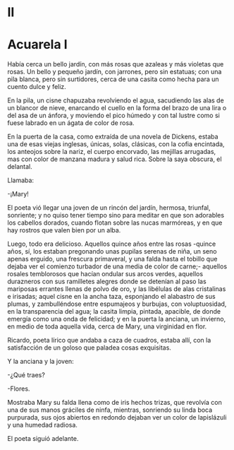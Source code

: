 # II
# Acuarela I

Había cerca un bello jardín, con más rosas que azaleas y más violetas que rosas. Un bello y pequeño jardín, con jarrones, pero sin estatuas; con una pila blanca, pero sin surtidores, cerca de una casita como hecha para un cuento dulce y feliz.

En la pila, un cisne chapuzaba revolviendo el agua, sacudiendo las alas de un blancor de nieve, enarcando el cuello en la forma del brazo de una lira o del asa de un ánfora, y moviendo el pico húmedo y con tal lustre como si fuese labrado en un ágata de color de rosa.

En la puerta de la casa, como extraída de una novela de Dickens, estaba una de esas viejas inglesas, únicas, solas, clásicas, con la cofia encintada, los anteojos sobre la nariz, el cuerpo encorvado, las mejillas arrugadas, mas con color de manzana madura y salud rica. Sobre la saya obscura, el delantal.

Llamaba:

-¡Mary!

El poeta vió llegar una joven de un rincón del jardín, hermosa, triunfal, sonriente; y no quiso tener tiempo sino para meditar en que son adorables los cabellos dorados, cuando flotan sobre las nucas marmóreas, y en que hay rostros que valen bien por un alba.

Luego, todo era delicioso. Aquellos quince años entre las rosas -quince años, sí, los estaban pregonando unas pupilas serenas de niña, un seno apenas erguido, una frescura primaveral, y una falda hasta el tobillo que dejaba ver el comienzo turbador de una media de color de carne;- aquellos rosales temblorosos que hacían ondular sus arcos verdes, aquellos durazneros con sus ramilletes alegres donde se detenían al paso las mariposas errantes llenas de polvo de oro, y las libélulas de alas cristalinas e irisadas; aquel cisne en la ancha taza, esponjando el alabastro de sus plumas, y zambulléndose entre espumajeos y burbujas, con voluptuosidad, en la transparencia del agua; la casita limpia, pintada, apacible, de donde emergía como una onda de felicidad; y en la puerta la anciana, un invierno, en medio de toda aquella vida, cerca de Mary, una virginidad en flor.

Ricardo, poeta lírico que andaba a caza de cuadros, estaba allí, con la satisfacción de un goloso que paladea cosas exquisitas.

Y la anciana y la joven:

-¿Qué traes?

-Flores.

Mostraba Mary su falda llena como de iris hechos trizas, que revolvía con una de sus manos gráciles de ninfa, mientras, sonriendo su linda boca purpurada, sus ojos abiertos en redondo dejaban ver un color de lapislázuli y una humedad radiosa.

El poeta siguió adelante. 